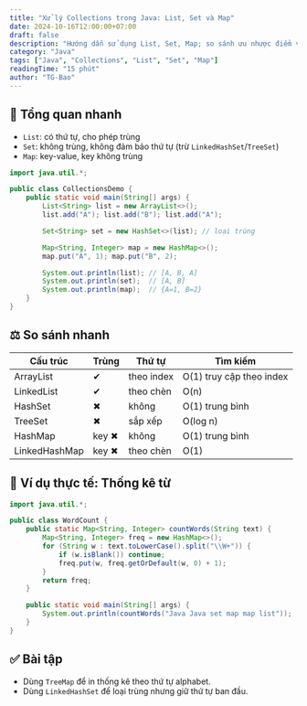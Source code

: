 ```yaml
---
title: "Xử lý Collections trong Java: List, Set và Map"
date: 2024-10-16T12:00:00+07:00
draft: false
description: "Hướng dẫn sử dụng List, Set, Map; so sánh ưu nhược điểm với ví dụ thực tế"
category: "Java"
tags: ["Java", "Collections", "List", "Set", "Map"]
readingTime: "15 phút"
author: "TG-Bao"
---
```


## 🧺 Tổng quan nhanh

- `List`: có thứ tự, cho phép trùng
- `Set`: không trùng, không đảm bảo thứ tự (trừ `LinkedHashSet`/`TreeSet`)
- `Map`: key-value, key không trùng

```java
import java.util.*;

public class CollectionsDemo {
    public static void main(String[] args) {
        List<String> list = new ArrayList<>();
        list.add("A"); list.add("B"); list.add("A");

        Set<String> set = new HashSet<>(list); // loại trùng

        Map<String, Integer> map = new HashMap<>();
        map.put("A", 1); map.put("B", 2);

        System.out.println(list); // [A, B, A]
        System.out.println(set);  // [A, B]
        System.out.println(map);  // {A=1, B=2}
    }
}
```

## ⚖️ So sánh nhanh

| Cấu trúc | Trùng | Thứ tự | Tìm kiếm |
|---------|------|--------|---------|
| ArrayList | ✔ | theo index | O(1) truy cập theo index |
| LinkedList | ✔ | theo chèn | O(n) |
| HashSet | ✖ | không | O(1) trung bình |
| TreeSet | ✖ | sắp xếp | O(log n) |
| HashMap | key ✖ | không | O(1) trung bình |
| LinkedHashMap | key ✖ | theo chèn | O(1) |

## 🧪 Ví dụ thực tế: Thống kê từ

```java
import java.util.*;

public class WordCount {
    public static Map<String, Integer> countWords(String text) {
        Map<String, Integer> freq = new HashMap<>();
        for (String w : text.toLowerCase().split("\\W+")) {
            if (w.isBlank()) continue;
            freq.put(w, freq.getOrDefault(w, 0) + 1);
        }
        return freq;
    }

    public static void main(String[] args) {
        System.out.println(countWords("Java Java set map map list"));
    }
}
```

## ✅ Bài tập
- Dùng `TreeMap` để in thống kê theo thứ tự alphabet.
- Dùng `LinkedHashSet` để loại trùng nhưng giữ thứ tự ban đầu.


